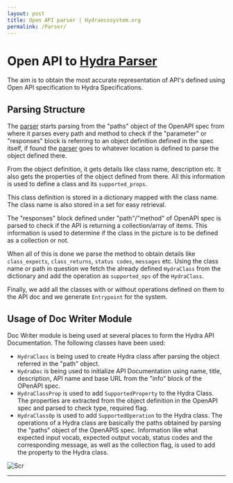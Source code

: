 ```yaml
---
layout: post
title: Open API parser | Hydraecosystem.org
permalink: /Parser/
---
```


# Open API to [Hydra Parser](https://github.com/HTTP-APIs/hydra-openapi-parser/) 

The aim is to obtain the most accurate representation of API's defined using Open API specification to Hydra Specifications. 

## Parsing Structure 

The [parser](https://github.com/HTTP-APIs/hydra-openapi-parser/) starts parsing from the "paths" object of the OpenAPI spec from where it parses every path and method to check if the "parameter" or "responses" block is referring to an object definition defined in the spec itself, if found the [parser](https://github.com/HTTP-APIs/hydra-openapi-parser/) goes to whatever location is defined to parse the object defined there. 

From the object definition, it gets details like class name, description etc. It also gets the properties of the object defined from there. All this information is used to define a class and its `supported_props`. 

This class definition is stored in a dictionary mapped with the class name. The class name is also stored in a set for easy retrieval.

The "responses" block defined under "path"/"method" of OpenAPI spec is parsed to check if the API is returning a collection/array of items. This information is used to determine if the class in the picture is to be defined as a collection or not. 

When all of this is done we parse the method to obtain details like `class_expects`, `class_returns`, `status codes`, `messages` etc. Using the class name or path in question we fetch the already defined `HydraClass` from the dictionary and add the operation as `supported_ops` of the `HydraClass`.

Finally, we add all the classes with or without operations defined on them to the API doc and we generate `Entrypoint` for the system.

## Usage of Doc Writer Module 

Doc Writer module is being used at several places to form the Hydra API Documentation. The following classes have been used:
- `HydraClass` is being used to create Hydra class after parsing the object referred in the "path" object.
- `HydraDoc` is being used to initialize API Documentation using name, title, description, API name and base URL from the "info" block of the OPenAPI spec.
- `HydraClassProp` is used to add `SupportedProperty` to the Hydra Class. The properties are extracted from the object definition in the OpenAPI spec and parsed to check type, required flag.
- `HydraClassOp` is used to add `SupportedOperation` to the Hydra class. The operations of a Hydra class are basically the paths obtained by parsing the "paths" object of the OpenAPIS spec. Information like what expected input vocab, expected output vocab, status codes and the corresponding message, as well as the collection flag, is used to add the property to the Hydra class.

![Scr](https://user-images.githubusercontent.com/19390504/41200793-fce5cace-6cc8-11e8-9956-5155fd94cfab.png)

---

